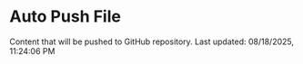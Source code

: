 # Auto Push File

Content that will be pushed to GitHub repository.
Last updated: 08/18/2025, 11:24:06 PM